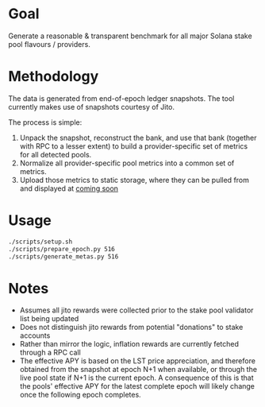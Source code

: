 # Goal

Generate a reasonable & transparent benchmark for all major Solana stake pool flavours / providers.

# Methodology

The data is generated from end-of-epoch ledger snapshots. The tool currently makes use of snapshots courtesy of Jito.

The process is simple:

1. Unpack the snapshot, reconstruct the bank, and use that bank (together with RPC to a lesser extent) to build a provider-specific set of metrics for all detected pools.
1. Normalize all provider-specific pool metrics into a common set of metrics.
1. Upload those metrics to static storage, where they can be pulled from and displayed at [coming soon]()

# Usage

```bash
./scripts/setup.sh
./scripts/prepare_epoch.py 516
./scripts/generate_metas.py 516
```

# Notes

- Assumes all jito rewards were collected prior to the stake pool validator list being updated
- Does not distinguish jito rewards from potential "donations" to stake accounts
- Rather than mirror the logic, inflation rewards are currently fetched through a RPC call
- The effective APY is based on the LST price appreciation, and therefore obtained from the snapshot at epoch N+1 when available, or through the live pool state if N+1 is the current epoch. A consequence of this is that the pools' effective APY for the latest complete epoch will likely change once the following epoch completes.
